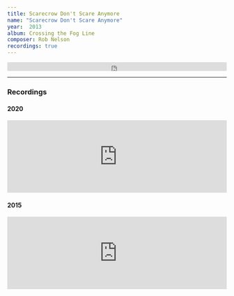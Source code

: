 ```yaml
---
title: Scarecrow Don't Scare Anymore
name: "Scarecrow Don't Scare Anymore"
year:  2013
album: Crossing the Fog Line
composer: Rob Nelson
recordings: true
---
```


<iframe width="100%" height="20" scrolling="no" frameborder="no" allow="autoplay" src="https://w.soundcloud.com/player/?url=https%3A//api.soundcloud.com/tracks/710822014&color=%23ff5500&inverse=false&auto_play=false&show_user=true"></iframe>
<hr/>
<h3>Recordings</h3>

<h4>2020</h4>
<iframe width="100%" height="166" scrolling="no" frameborder="no" allow="autoplay" src="https://w.soundcloud.com/player/?url=https%3A//api.soundcloud.com/tracks/710822014&color=%23ff5500&auto_play=false&hide_related=false&show_comments=true&show_user=true&show_reposts=false&show_teaser=true"></iframe>

<h4>2015</h4>
<iframe width="100%" height="166" scrolling="no" frameborder="no" allow="autoplay" src="https://w.soundcloud.com/player/?url=https%3A//api.soundcloud.com/tracks/173433628&color=%23ff5500&auto_play=false&hide_related=false&show_comments=true&show_user=true&show_reposts=false&show_teaser=true"></iframe>
